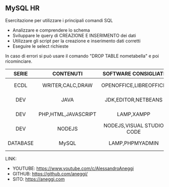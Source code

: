 ## MySQL HR

Esercitazione per utilizzare i principali comandi SQL


* Analizzare e comprendere lo schema
* Sviluppare le query di CREAZIONE E INSERIMENTO dei dati
* Utilizzare gli script per la creazione e inserimento dati corretti
* Eseguire le select richieste

In caso di errori si può usare il comando "DROP TABLE nometabella" e poi ricominciare.



| SERIE | CONTENUTI | SOFTWARE CONSIGLIATI | VIDEO |
| :---: | :---: | :---: | :---: |
| ECDL | WRITER,CALC,DRAW | OPENOFFICE,LIBREOFFICE | In preparazione |
| DEV | JAVA | JDK,EDITOR,NETBEANS | In preparazione |
| DEV | PHP,HTML,JAVASCRIPT | LAMP,XAMPP | In preparazione |
| DEV | NODEJS | NODEJS,VISUAL STUDIO CODE | In preparazione |
| DATABASE | MySQL | LAMP,PHPMYADMIN | In preparazione |




LINK:
* YOUTUBE: https://www.youtube.com/c/AlessandroAneggi
* GITHUB: https://github.com/aneggi/
* SITO: https://aneggi.com

